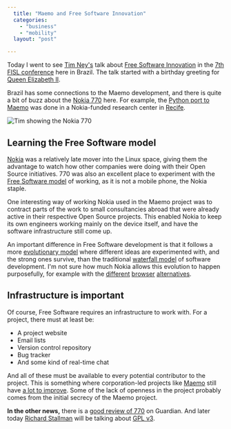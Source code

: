 ```yaml
---
  title: "Maemo and Free Software Innovation"
  categories: 
    - "business"
    - "mobility"
  layout: "post"

---
```

Today I went to see [Tim Ney's][2] talk about [Free Software Innovation][3] in the [7th FISL conference][4] here in Brazil. The talk started with a birthday greeting for [Queen Elizabeth II][1].

Brazil has some connections to the Maemo development, and there is quite a bit of buzz about the [Nokia 770][9] here. For example, the [Python port to Maemo][10] was done in a Nokia-funded research center in [Recife][17].

![Tim showing the Nokia 770](https://d2vqpl3tx84ay5.cloudfront.net/Tim_FISL_Maemo.jpg)

## Learning the Free Software model

[Nokia][13] was a relatively late mover into the Linux space, giving them the advantage to watch how other companies were doing with their Open Source initiatives. 770 was also an excellent place to experiment with the [Free Software model][11] of working, as it is not a mobile phone, the Nokia staple.

One interesting way of working Nokia used in the Maemo project was to contract parts of the work to small consultancies abroad that were already active in their respective Open Source projects. This enabled Nokia to keep its own engineers working mainly on the device itself, and have the software infrastructure still come up.

An important difference in Free Software development is that it follows a more [evolutionary model][12] where different ideas are experimented with, and the strong ones survive, than the traditional [waterfall model][6] of software development. I'm not sure how much Nokia allows this evolution to happen purposefully, for example with the [different][14] [browser][15] [alternatives][16].

## Infrastructure is important

Of course, Free Software requires an infrastructure to work with. For a project, there must at least be:

- A project website
- Email lists
- Version control repository
- Bug tracker
- And some kind of real-time chat

And all of these must be available to every potential contributor to the project. This is something where corporation-led projects like [Maemo][8] still have [a lot to improve][7]. Some of the lack of openness in the project probably comes from the initial secrecy of the Maemo project.

__In the other news,__ there is a [good review of 770][18] on Guardian. And later today [Richard Stallman][5] will be talking about [GPL v3][19].

[1]: http://en.wikipedia.org/wiki/Elizabeth_II_of_the_United_Kingdom
[2]: http://www.linuxgreenhouse.org/blog/tim/
[3]: http://fisl.softwarelivre.org/7.0/papers/pub/programacao/501
[4]: http://fisl.softwarelivre.org/7.0/
[5]: http://en.wikipedia.org/wiki/Richard_Stallman
[6]: http://www.buzzle.com/editorials/3-13-2005-67039.asp
[7]: http://www.cgeo.net/carlos/blog/?p=8
[8]: http://www.maemo.org/
[9]: http://www.nokia.com/770
[10]: http://pymaemo.sourceforge.net/cgi-bin/moin.cgi/
[11]: http://en.wikipedia.org/wiki/Free_Software
[12]: http://hbswk.hbs.edu/item.jhtml?id=2201&t=technology
[13]: http://www.nokia.com/
[14]: http://handhelds.org/~philippe/gpe-mini-browser-maemo.png
[15]: http://www.opera.com/
[16]: http://tonikitoo.blogspot.com/2006/01/just-little-taste-of-manaos-update.html
[17]: http://en.wikipedia.org/wiki/Recife
[18]: http://technology.guardian.co.uk/weekly/story/0,,1756692,00.html
[19]: http://arstechnica.com/news.ars/post/20060111-5956.html
